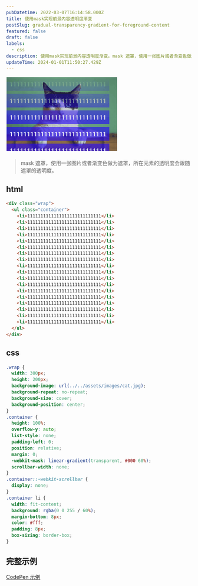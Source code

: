 ```yaml
---
pubDatetime: 2022-03-07T16:14:58.000Z
title: 使用mask实现前景内容透明度渐变
postSlug: gradual-transparency-gradient-for-foreground-content
featured: false
draft: false
labels:
  - css
description: 使用mask实现前景内容透明度渐变。mask 遮罩，使用一张图片或者渐变色做为遮罩，所在元素的透明度会跟随遮罩的透明度。
updateTime: 2024-01-01T11:50:27.429Z
---
```


![使用mask实现前景内容透明度渐变](../../assets/images/gradual-transparency-gradient-for-foreground-content.gif)

> mask 遮罩，使用一张图片或者渐变色做为遮罩，所在元素的透明度会跟随遮罩的透明度。

## html

```html
<div class="wrap">
  <ul class="container">
    <li>1111111111111111111111111111</li>
    <li>1111111111111111111111111111</li>
    <li>1111111111111111111111111111</li>
    <li>1111111111111111111111111111</li>
    <li>1111111111111111111111111111</li>
    <li>1111111111111111111111111111</li>
    <li>1111111111111111111111111111</li>
    <li>1111111111111111111111111111</li>
    <li>1111111111111111111111111111</li>
    <li>1111111111111111111111111111</li>
    <li>1111111111111111111111111111</li>
    <li>1111111111111111111111111111</li>
    <li>1111111111111111111111111111</li>
    <li>1111111111111111111111111111</li>
    <li>1111111111111111111111111111</li>
    <li>1111111111111111111111111111</li>
    <li>1111111111111111111111111111</li>
    <li>1111111111111111111111111111</li>
  </ul>
</div>
```

## css

```css
.wrap {
  width: 300px;
  height: 200px;
  background-image: url(../../assets/images/cat.jpg);
  background-repeat: no-repeat;
  background-size: cover;
  background-position: center;
}
.container {
  height: 100%;
  overflow-y: auto;
  list-style: none;
  padding-left: 0;
  position: relative;
  margin: 0;
  -webkit-mask: linear-gradient(transparent, #000 60%);
  scrollbar-width: none;
}
.container::-webkit-scrollbar {
  display: none;
}
.container li {
  width: fit-content;
  background: rgba(0 0 255 / 60%);
  margin-bottom: 8px;
  color: #fff;
  padding: 8px;
  box-sizing: border-box;
}
```

## 完整示例

[CodePen 示例](https://codepen.io/wtto00/pen/OJOGMpm?editors=1100)
